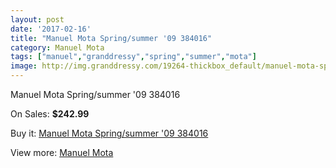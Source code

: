 ```yaml
---
layout: post
date: '2017-02-16'
title: "Manuel Mota Spring/summer '09 384016"
category: Manuel Mota
tags: ["manuel","granddressy","spring","summer","mota"]
image: http://img.granddressy.com/19264-thickbox_default/manuel-mota-spring-summer-09-384016.jpg
---
```

Manuel Mota Spring/summer '09 384016

On Sales: **$242.99**
<a href="https://www.granddressy.com/en/manuel-mota/18247-manuel-mota-spring-summer-09-384016.html"><amp-img layout="responsive" width="600" height="600" src="//img.granddressy.com/19264-thickbox_default/manuel-mota-spring-summer-09-384016.jpg" alt="Manuel Mota Spring/summer '09 384016 0" /></a>

Buy it: [Manuel Mota Spring/summer '09 384016](https://www.granddressy.com/en/manuel-mota/18247-manuel-mota-spring-summer-09-384016.html "Manuel Mota Spring/summer '09 384016")

View more: [Manuel Mota](https://www.granddressy.com/en/390-manuel-mota "Manuel Mota")